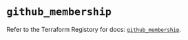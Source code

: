 # `github_membership`

Refer to the Terraform Registory for docs: [`github_membership`](https://registry.terraform.io/providers/integrations/github/5.25.1/docs/resources/membership).
